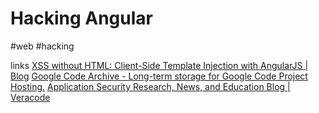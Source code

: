 # Hacking Angular
#web #hacking

links
[XSS without HTML: Client-Side Template Injection with AngularJS | Blog](https://portswigger.net/blog/xss-without-html-client-side-template-injection-with-angularjs)
[Google Code Archive - Long-term storage for Google Code Project Hosting.](https://code.google.com/archive/p/mustache-security/wikis/AngularJS.wiki)
[Application Security Research, News, and Education Blog | Veracode](https://www.veracode.com/blog/2015/06/angularjs-expression-security-internals)
